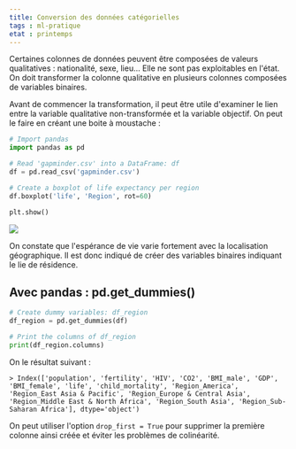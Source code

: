 ```yaml
---
title: Conversion des données catégorielles
tags : ml-pratique
etat : printemps
---
```


Certaines colonnes de données peuvent être composées de valeurs qualitatives : nationalité, sexe, lieu... Elle ne sont pas exploitables en l'état. On doit transformer la colonne qualitative en plusieurs colonnes composées de variables binaires.

Avant de commencer la transformation, il peut être utile d'examiner le lien entre la variable qualitative non-transformée et la variable objectif. On peut le faire en créant une boite à moustache :

```python
# Import pandas
import pandas as pd

# Read 'gapminder.csv' into a DataFrame: df
df = pd.read_csv('gapminder.csv')

# Create a boxplot of life expectancy per region
df.boxplot('life', 'Region', rot=60)

plt.show()
````

![](../assets/img/gapminder_catégorielle.png#center)

On constate que l'espérance de vie varie fortement avec la localisation géographique. Il est donc indiqué de créer des variables binaires indiquant le lie de résidence.

## Avec pandas : pd.get_dummies()

```python
# Create dummy variables: df_region
df_region = pd.get_dummies(df)

# Print the columns of df_region
print(df_region.columns)


````

On le résultat suivant :
```
> Index(['population', 'fertility', 'HIV', 'CO2', 'BMI_male', 'GDP', 'BMI_female', 'life', 'child_mortality', 'Region_America', 'Region_East Asia & Pacific', 'Region_Europe & Central Asia', 'Region_Middle East & North Africa', 'Region_South Asia', 'Region_Sub-Saharan Africa'], dtype='object')
```

On peut utiliser l'option `drop_first = True` pour supprimer la première colonne ainsi créée et éviter les problèmes de colinéarité.

